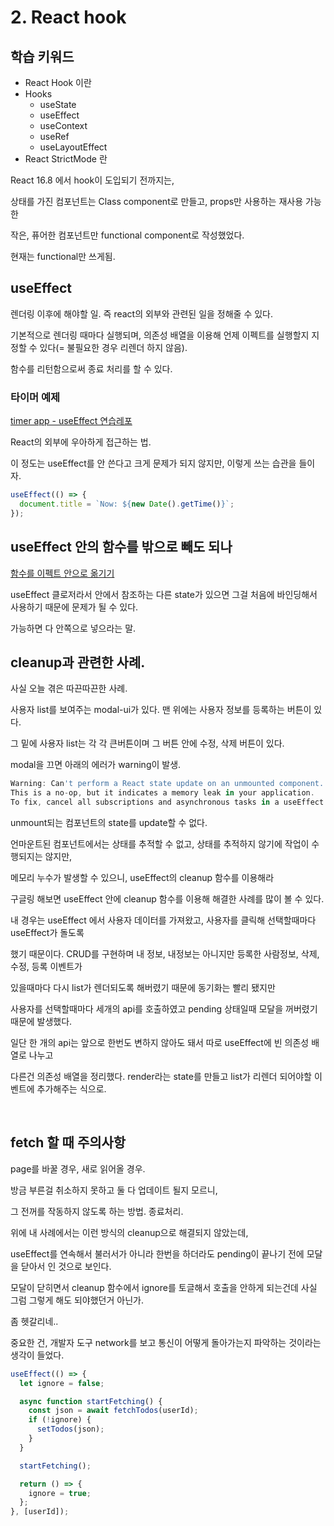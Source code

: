 # 2. React hook

## 학습 키워드

* React Hook 이란
* Hooks
  * useState
  * useEffect
  * useContext
  * useRef
  * useLayoutEffect
* React StrictMode 란

React 16.8 에서 hook이 도입되기 전까지는,

상태를 가진 컴포넌트는 Class component로 만들고, props만 사용하는 재사용 가능한

작은, 퓨어한 컴포넌트만 functional component로 작성했었다.

현재는 functional만 쓰게됨.

## useEffect

렌더링 이후에 해야할 일. 즉 react의 외부와 관련된 일을 정해줄 수 있다.

기본적으로 렌더링 때마다 실행되며, 의존성 배열을 이용해 언제 이펙트를 실행할지 지정할 수 있다(= 불필요한 경우 리렌더 하지 않음).

함수를 리턴함으로써 종료 처리를 할 수 있다.

### 타이머 예제

[timer app - useEffect 연습레포](https://github.com/heyho00/timer-app)

React의 외부에 우아하게 접근하는 법.

이 정도는 useEffect를 안 쓴다고 크게 문제가 되지 않지만, 이렇게 쓰는 습관을 들이자.

```js
useEffect(() => {
  document.title = `Now: ${new Date().getTime()}`;
});
```

## useEffect 안의 함수를 밖으로 빼도 되나

[함수를 이펙트 안으로 옮기기](https://overreacted.io/ko/a-complete-guide-to-useeffect/#%ED%95%A8%EC%88%98%EB%A5%BC-%EC%9D%B4%ED%8E%99%ED%8A%B8-%EC%95%88%EC%9C%BC%EB%A1%9C-%EC%98%AE%EA%B8%B0%EA%B8%B0)

useEffect 클로저라서 안에서 참조하는 다른 state가 있으면 그걸 처음에 바인딩해서
사용하기 때문에 문제가 될 수 있다.

가능하면 다 안쪽으로 넣으라는 말.

## cleanup과 관련한 사례.

사실 오늘 겪은 따끈따끈한 사례.

사용자 list를 보여주는 modal-ui가 있다. 맨 위에는 사용자 정보를 등록하는 버튼이 있다.

그 밑에 사용자 list는 각 각 큰버튼이며 그 버튼 안에 수정, 삭제 버튼이 있다.

modal을 끄면 아래의 에러가 warning이 발생.

```js
Warning: Can't perform a React state update on an unmounted component.
This is a no-op, but it indicates a memory leak in your application.
To fix, cancel all subscriptions and asynchronous tasks in a useEffect cleanup
```

unmount되는 컴포넌트의 state를 update할 수 없다. 

언마운트된 컴포넌트에서는 상태를 추적할 수 없고, 상태를 추적하지 않기에 작업이 수행되지는 않지만,

메모리 누수가 발생할 수 있으니, useEffect의 cleanup 함수를 이용해라

구글링 해보면 useEffect 안에 cleanup 함수를 이용해 해결한 사례를 많이 볼 수 있다.

내 경우는 useEffect 에서 사용자 데이터를 가져왔고, 사용자를 클릭해 선택할때마다 useEffect가 돌도록 

했기 때문이다. CRUD를 구현하며 내 정보, 내정보는 아니지만 등록한 사람정보, 삭제, 수정, 등록 이벤트가

있을때마다 다시 list가 렌더되도록 해버렸기 때문에 동기화는 빨리 됐지만

사용자를 선택할때마다 세개의 api를 호출하였고 pending 상태일때 모달을 꺼버렸기 때문에 발생했다.

일단 한 개의 api는 앞으로 한번도 변하지 않아도 돼서 따로 useEffect에 빈 의존성 배열로 나누고

다른건 의존성 배열을 정리했다. render라는 state를 만들고 list가 리렌더 되어야할 이벤트에 추가해주는 식으로.

<br>

## fetch 할 때 주의사항

page를 바꿀 경우, 새로 읽어올 경우.

방금 부른걸 취소하지 못하고 둘 다 업데이트 될지 모르니,

그 전꺼를 작동하지 않도록 하는 방법. 종료처리.

위에 내 사례에서는 이런 방식의 cleanup으로 해결되지 않았는데,

useEffect를 연속해서 불러서가 아니라 한번을 하더라도 pending이 끝나기 전에 모달을 닫아서 인 것으로 보인다.

모달이 닫히면서 cleanup 함수에서 ignore를 토글해서 호출을 안하게 되는건데 사실 그럼 그렇게 해도 되야했던거 아닌가.

좀 헷갈리네..

중요한 건, 개발자 도구 network를 보고 통신이 어떻게 돌아가는지 파악하는 것이라는 생각이 들었다.

```js
useEffect(() => {
  let ignore = false;

  async function startFetching() {
    const json = await fetchTodos(userId);
    if (!ignore) {
      setTodos(json);
    }
  }

  startFetching();

  return () => {
    ignore = true;
  };
}, [userId]);

```
